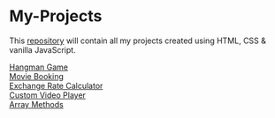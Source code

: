 # My-Projects

This [repository](https://github.com/dossarjun/My-Projects) will contain all my projects created using HTML, CSS & vanilla JavaScript.

[Hangman Game](https://dossarjun.github.io/hangman/) <br />
[Movie Booking](https://dossarjun.github.io/Movie-Seat-Booking/) <br />
[Exchange Rate Calculator](https://dossarjun.github.io/ExchangeRateCalculator/) <br />
[Custom Video Player](https://dossarjun.github.io/CustomVideoPlayer/) <br />
[Array Methods](https://dossarjun.github.io/ArrayMethods/) <br />
